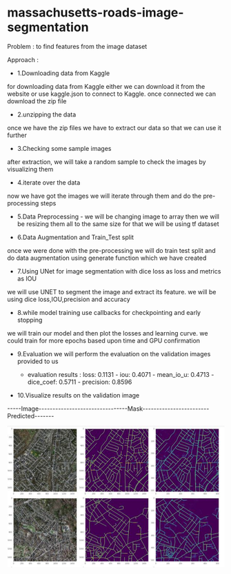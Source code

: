 # massachusetts-roads-image-segmentation
Problem : to find features from the image dataset

Approach :

* 1.Downloading data from Kaggle

for downloading data from Kaggle either we can download it from the website or use kaggle.json to connect to Kaggle. once connected we can download the zip file
* 2.unzipping the data

once we have the zip files we have to extract our data so that we can use it further
* 3.Checking some sample images

after extraction, we will take a random sample to check the images by visualizing them 

* 4.iterate over the data

now we have got the images we will iterate through them and do the pre-processing steps

* 5.Data Preprocessing - 
we will be changing image to array then we will be resizing them all to the same size
for that we will be using tf dataset

* 6.Data Augmentation and Train_Test split

once we were done with the pre-processing we will do train test split and do data augmentation using generate function which we have created 

* 7.Using UNet for image segmentation with dice loss as loss and metrics as IOU

we will use UNET to segment the image and extract its feature. 
we will be using dice loss,IOU,precision and accuracy

* 8.while model training use callbacks for checkpointing and early stopping

we will train our model and then plot the losses and learning curve.
we could train for more epochs based upon time and GPU confirmation 

* 9.Evaluation 
we will perform the evaluation on the validation images provided to us 
  * evaluation results : loss: 0.1131 - iou: 0.4071 - mean_io_u: 0.4713 - dice_coef: 0.5711 - precision: 0.8596

* 10.Visualize results on the validation image 

-----Image--------------------------------Mask------------------------Predicted-------

![Screenshot](output.JPG)
